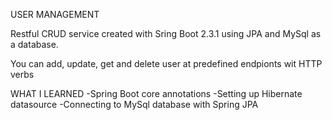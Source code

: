 USER MANAGEMENT

Restful CRUD service created with Sring Boot 2.3.1 using JPA and MySql as a database.

You can add, update, get and delete user at predefined endpionts wit HTTP verbs

WHAT I LEARNED
-Spring Boot core annotations
-Setting up Hibernate datasource
-Connecting to MySql database with Spring JPA
